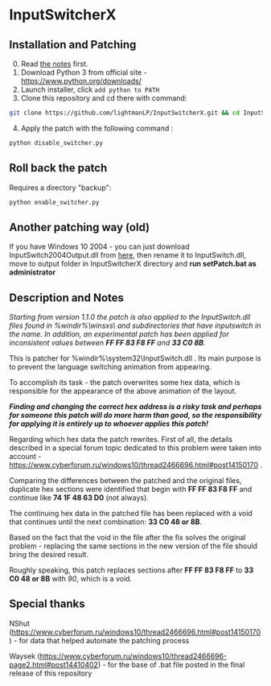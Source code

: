 # InputSwitcherX

## Installation and Patching

0. Read [the notes](#descAndNodes) first.
1. Download Python 3 from official site - https://www.python.org/downloads/
2. Launch installer, click ```add python to PATH```
3. Clone this repository and cd there with command:
```bash
git clone https://github.com/lightmanLP/InputSwitcherX.git && cd InputSwitcherX
```
4. Apply the patch with the following command :
```bash
python disable_switcher.py
```

## Roll back the patch

Requires a directory "backup":

```bash
python enable_switcher.py
```

## Another patching way (old)

If you have Windows 10 2004 - you can just download InputSwitch2004Output.dll from [here](https://github.com/StormExecute/InputSwitcherX/releases/tag/v1.0.0), then rename it to InputSwitch.dll, move to output folder in InputSwitcherX directory and **run setPatch.bat as administrator**

<div id='descAndNodes'></div>

## Description and Notes

*Starting from version 1.1.0 the patch is also applied to the InputSwitch.dll files found in %windir%\winsxs\ and subdirectories that have inputswitch in the name. In addition, an experimental patch has been applied for inconsistent values between **FF FF 83 F8 FF** and **33 C0 8B**.*

This is patcher for %windir%\system32\InputSwitch.dll . Its main purpose is to prevent the language switching animation from appearing.

To accomplish its task - the patch overwrites some hex data, which is responsible for the appearance of the above animation of the layout.

***Finding and changing the correct hex address is a risky task and perhaps for someone this patch will do more harm than good, so the responsibility for applying it is entirely up to whoever applies this patch!***

Regarding which hex data the patch rewrites. First of all, the details described in a special forum topic dedicated to this problem were taken into account - https://www.cyberforum.ru/windows10/thread2466696.html#post14150170 .

Comparing the differences between the patched and the original files, duplicate hex sections were identified that begin with **FF FF 83 F8 FF** and continue like **74 1F 48 63 D0** (not always).

The continuing hex data in the patched file has been replaced with a void that continues until the next combination: **33 C0 48 or 8B**.

Based on the fact that the void in the file after the fix solves the original problem - replacing the same sections in the new version of the file should bring the desired result.

Roughly speaking, this patch replaces sections after **FF FF 83 F8 FF** to **33 C0 48 or 8B** with *90*, which is a void.

## Special thanks

NShut (https://www.cyberforum.ru/windows10/thread2466696.html#post14150170) - for data that helped automate the patching process

Waysek (https://www.cyberforum.ru/windows10/thread2466696-page2.html#post14410402) - for the base of .bat file posted in the final release of this repository
